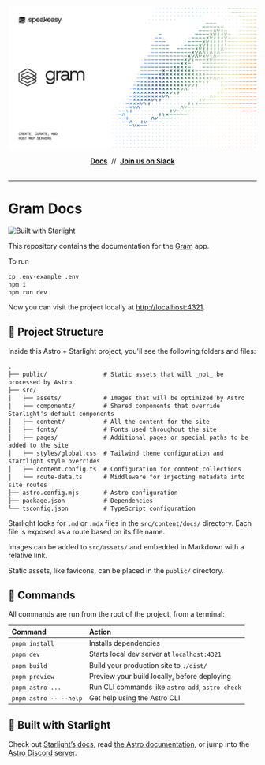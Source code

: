 <div align="center">

[![Gram](banner.png)](https://getgram.ai)

  <div>
    <a href="https://docs.getgram.ai/" target="_blank"><b>Docs</b></a>&nbsp;&nbsp;//&nbsp;&nbsp;<a href="https://go.speakeasy.com/slack" target="_blank"><b>Join us on Slack</b></a>
  </div>
  <br />
</div>

<hr />

# Gram Docs

[![Built with Starlight](https://astro.badg.es/v2/built-with-starlight/tiny.svg)](https://starlight.astro.build)

This repository contains the documentation for the [Gram](https://app.getgram.ai) app.

To run

```
cp .env-example .env
npm i
npm run dev
```

Now you can visit the project locally at <http://localhost:4321>.

## 🚀 Project Structure

Inside this Astro + Starlight project, you'll see the following folders and files:

```
.
├── public/                # Static assets that will _not_ be processed by Astro
├── src/
│   ├── assets/            # Images that will be optimized by Astro
│   ├── components/        # Shared components that override Starlight's default components
│   ├── content/           # All the content for the site
│   ├── fonts/             # Fonts used throughout the site
│   ├── pages/             # Additional pages or special paths to be added to the site
│   ├── styles/global.css  # Tailwind theme configuration and startlight style overrides
│   ├── content.config.ts  # Configuration for content collections
│   └── route-data.ts      # Middleware for injecting metadata into site routes
├── astro.config.mjs       # Astro configuration
├── package.json           # Dependencies
└── tsconfig.json          # TypeScript configuration
```

Starlight looks for `.md` or `.mdx` files in the `src/content/docs/` directory. Each file is exposed as a route based on its file name.

Images can be added to `src/assets/` and embedded in Markdown with a relative link.

Static assets, like favicons, can be placed in the `public/` directory.

## 🧞 Commands

All commands are run from the root of the project, from a terminal:

| Command                | Action                                           |
| :--------------------- | :----------------------------------------------- |
| `pnpm install`         | Installs dependencies                            |
| `pnpm dev`             | Starts local dev server at `localhost:4321`      |
| `pnpm build`           | Build your production site to `./dist/`          |
| `pnpm preview`         | Preview your build locally, before deploying     |
| `pnpm astro ...`       | Run CLI commands like `astro add`, `astro check` |
| `pnpm astro -- --help` | Get help using the Astro CLI                     |

## 👀 Built with Starlight

Check out [Starlight’s docs](https://starlight.astro.build/), read [the Astro documentation](https://docs.astro.build), or jump into the [Astro Discord server](https://astro.build/chat).
